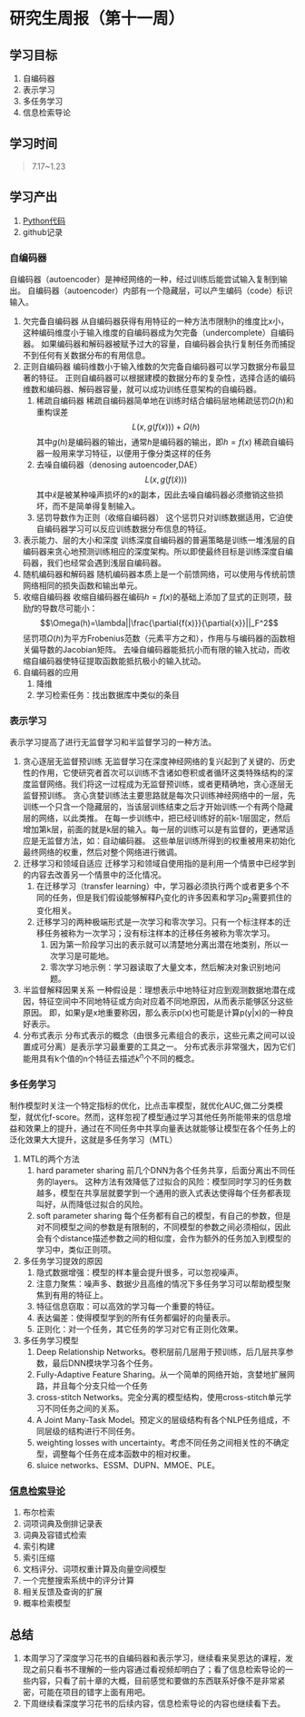 # 研究生周报（第十一周）

## 学习目标

1. 自编码器
2. 表示学习
3. 多任务学习
4. 信息检索导论

## 学习时间

> 7.17~1.23

## 学习产出

1. [Python代码](./code/)
2. github记录

### 自编码器

自编码器（autoencoder）是神经网络的一种，经过训练后能尝试输入复制到输出。
自编码器（autoencoder）内部有一个隐藏层，可以产生编码（code）标识输入。

1. 欠完备自编码器
   从自编码器获得有用特征的一种方法市限制h的维度比x小，这种编码维度小于输入维度的自编码器成为欠完备（undercomplete）自编码器。
   如果编码器和解码器被赋予过大的容量，自编码器会执行复制任务而捕捉不到任何有关数据分布的有用信息。
2. 正则自编码器
   编码维数小于输入维数的欠完备自编码器可以学习数据分布最显著的特征。
   正则自编码器可以根据建模的数据分布的复杂性，选择合适的编码维数和编码器、解码器容量，就可以成功训练任意架构的自编码器。
   1. 稀疏自编码器
      稀疏自编码器简单地在训练时结合编码层地稀疏惩罚$\Omega(h)$和重构误差
      $$L(x,g(f(x)))+\Omega(h)$$
      其中$g(h)$是编码器的输出，通常$h$是编码器的输出，即$h=f(x)$
      稀疏自编码器一般用来学习特征，以便用于像分类这样的任务
   2. 去噪自编码器（denosing autoencoder,DAE）
      $$L(x,g(f(\hat{x})))$$
      其中$\hat{x}$是被某种噪声损坏的x的副本，因此去噪自编码器必须撤销这些损坏，而不是简单得复制输入。
   3. 惩罚导数作为正则（收缩自编码器）
      这个惩罚只对训练数据适用，它迫使自编码器学习可以反应训练数据分布信息的特征。
3. 表示能力、层的大小和深度
   训练深度自编码器的普遍策略是训练一堆浅层的自编码器来贪心地预测训练相应的深度架构。所以即使最终目标是训练深度自编码器，我们也经常会遇到浅层自编码器。 
4. 随机编码器和解码器
   随机编码器本质上是一个前馈网络，可以使用与传统前馈网络相同的损失函数和输出单元。
5. 收缩自编码器
   收缩自编码器在编码$h=f(x)$的基础上添加了显式的正则项，鼓励$f$的导数尽可能小：
   $$\Omega(h)=\lambda||\frac{\partial{f(x)}}{\partial{x}}||_F^2$$
   惩罚项$\Omega(h)$为平方Frobenius范数（元素平方之和），作用与与编码器的函数相关偏导数的Jacobian矩阵。
   去噪自编码器能抵抗小而有限的输入扰动，而收缩自编码器使特征提取函数能抵抗极小的输入扰动。
6. 自编码器的应用
   1. 降维
   2. 学习检索任务：找出数据库中类似的条目

### 表示学习

表示学习提高了进行无监督学习和半监督学习的一种方法。

1. 贪心逐层无监督预训练
   无监督学习在深度神经网络的复兴起到了关键的、历史性的作用，它使研究者首次可以训练不含诸如卷积或者循环这类特殊结构的深度监督网络。我们将这一过程成为无监督预训练，或者更精确地，贪心逐层无监督预训练。
   贪心贪婪训练法主要思路就是每次只训练神经网络中的一层，先训练一个只含一个隐藏层的，当该层训练结束之后才开始训练一个有两个隐藏层的网络，以此类推。
   在每一步训练中，把已经训练好的前k-1层固定，然后增加第k层，前面的就是k层的输入。每一层的训练可以是有监督的，更通常适应是无监督方法，如：自动编码器。
   这些单层训练所得到的权重被用来初始化最终网络的权重，然后对整个网络进行微调。
2. 迁移学习和领域自适应
   迁移学习和领域自使用指的是利用一个情景中已经学到的内容去改善另一个情景中的泛化情况。
   1. 在迁移学习（transfer learning）中，学习器必须执行两个或者更多个不同的任务，但是我们假设能够解释$P_1$变化的许多因素和学习$p_2$需要抓住的变化相关。
   2. 迁移学习的两种极端形式是一次学习和零次学习。只有一个标注样本的迁移任务被称为一次学习；没有标注样本的迁移任务被称为零次学习。
      1. 因为第一阶段学习出的表示就可以清楚地分离出潜在地类别，所以一次学习是可能地。
      2. 零次学习地示例：学习器读取了大量文本，然后解决对象识别地问题。
3. 半监督解释因果关系
   一种假设是：理想表示中地特征对应到观测数据地潜在成因，特征空间中不同地特征或方向对应着不同地原因，从而表示能够区分这些原因。
   即，如果y是x地重要称因，那么表示p(x)也可能是计算p(y|x)的一种良好表示。
4. 分布式表示
   分布式表示的概念（由很多元素组合的表示，这些元素之间可以设置成可分离）是表示学习最重要的工具之一。
   分布式表示非常强大，因为它们能用具有k个值的n个特征去描述$k^n$个不同的概念。

### 多任务学习

制作模型时关注一个特定指标的优化，比点击率模型，就优化AUC,做二分类模型，就优化f-score。然而，这样忽视了模型通过学习其他任务所能带来的信息增益和效果上的提升，通过在不同任务中共享向量表达就能够让模型在各个任务上的泛化效果大大提升，这就是多任务学习（MTL）

1. MTL的两个方法
   1. hard parameter sharing
   前几个DNN为各个任务共享，后面分离出不同任务的layers。
   这种方法有效降低了过拟合的风险：模型同时学习的任务数越多，模型在共享层就要学到一个通用的嵌入式表达使得每个任务都表现叫好，从而降低过拟合的风险。
   2. soft parameter sharing
   每个任务都有自己的模型，有自己的参数，但是对不同模型之间的参数是有限制的，不同模型的参数之间必须相似，因此会有个distance描述参数之间的相似度，会作为额外的任务加入到模型的学习中，类似正则项。
2. 多任务学习提效的原因
   1. 隐式数据增强：模型的样本量会提升很多，可以忽视噪声。
   2. 注意力聚焦：噪声多、数据少且高维的情况下多任务学习可以帮助模型聚焦到有用的特征上。
   3. 特征信息窃取：可以高效的学习每一个重要的特征。
   4. 表达偏差：使得模型学到的所有任务都偏好的向量表示。
   5. 正则化：对一个任务，其它任务的学习对它有正则化效果。
3. 多任务学习模型
   1. Deep Relationship Networks。卷积层前几层用于预训练，后几层共享参数，最后DNN模块学习各个任务。
   2. Fully-Adaptive Feature Sharing。从一个简单的网络开始，贪婪地扩展网路，并且每个分支只给一个任务
   3. cross-stitch Networks。完全分离的模型结构，使用cross-stitch单元学习不同任务之间的关系。
   4. A Joint Many-Task Model。预定义的层级结构有各个NLP任务组成，不同层级的结构进行不同任务。
   5. weighting losses with uncertainty。考虑不同任务之间相关性的不确定型，调整每个任务在成本函数中的相对权重。
   6. sluice networks、ESSM、DUPN、MMOE、PLE。

### [信息检索导论](../信息检索导论/README.md)

1. 布尔检索
2. 词项词典及倒排记录表
3. 词典及容错式检索
4. 索引构建
5. 索引压缩
6. 文档评分、词项权重计算及向量空间模型
7. 一个完整搜索系统中的评分计算
8. 相关反馈及查询的扩展
9. 概率检索模型

## 总结

1. 本周学习了深度学习花书的自编码器和表示学习，继续看来吴恩达的课程，发现之前只看书不理解的一些内容通过看视频却明白了；看了信息检索导论的一些内容，只看了前十章的大概，目前感觉和要做的东西联系好像不是非常紧密，可能在项目的错字上面有用吧。
2. 下周继续看深度学习花书的后续内容，信息检索导论的内容也继续看下去。
